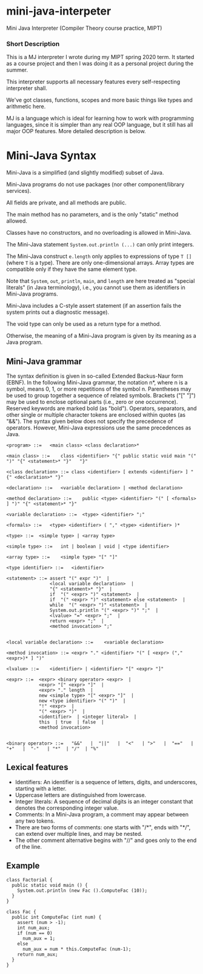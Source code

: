 # mini-java-interpeter
Mini Java Interpreter (Compiler Theory course practice, MIPT)
### Short Description
This is a MJ interpreter I wrote during my MIPT spring 2020 term.
It started as a course project and then I was doing it as a personal project during the summer. 

This interpreter supports all necessary features every self-respecting
interpreter shall.  

We've got classes, functions, scopes and more basic things like types and arithmetic here.

MJ is a language which is ideal for learning how to work with programming languages, 
since it is simpler than any real OOP language, but it still has 
all major OOP features. More detailed description is below.

# Mini-Java Syntax

Mini-Java is a simplified (and slightly modified) subset of Java. 

Mini-Java programs do not use packages (nor other component/library services). 

All fields are private, and all methods are public.

The main method has no parameters, and is the only "static" method allowed.

Classes have no constructors, and no overloading is allowed in Mini-Java.

The Mini-Java statement ```System.out.println (...)``` can only print integers. 

The Mini-Java construct `e.length` only applies to expressions of type `T []` (where `T` is a type). There are only one-dimensional arrays. Array types are compatible only if they have the same element type. 

Note that `System`, `out`, `println`, `main`, and `length` are here treated as "special literals" (in Java terminology), i.e., you cannot use them as identifiers in Mini-Java programs. 

Mini-Java includes a C-style assert statement (if an assertion fails the system prints out a diagnostic message). 

The void type can only be used as a return type for a method. 

Otherwise, the meaning of a Mini-Java program is given by its meaning as a Java program. 

## Mini-Java grammar

The syntax definition is given in so-called Extended Backus-Naur form (EBNF). 
In the following Mini-Java grammar, the notation n*, where n is a symbol, means 0, 1, or more repetitions of the symbol n. 
Parentheses may be used to group together a sequence of related symbols.
Brackets ("[" "]") may be used to enclose optional parts (i.e., zero or one occurrence).
Reserved keywords are marked bold (as "bold").
Operators, separators, and other single or multiple character tokens are enclosed within quotes (as "&&"). 
The syntax given below does not specify the precedence of operators. However, Mini-Java expressions use the same precedences as Java. 
 
```
<program> ::=	<main class> <class declaration>*

<main class> ::=	class <identifier> "{" public static void main "(" ")" "{" <statement>* "}"   "}"

<class declaration> ::=	class <identifier> [ extends <identifier> ] "{" <declaration>* "}"

<declaration> ::=	<variable declaration> | <method declaration>

<method declaration> ::=	public <type> <identifier> "(" [ <formals> ] ")" "{" <statement>* "}"

<variable declaration> ::=	<type> <identifier> ";"

<formals> ::=	<type> <identifier> ( "," <type> <identifier> )*

<type> ::=	<simple type> | <array type>

<simple type> ::=	int | boolean | void | <type identifier>

<array type> ::=	<simple type> "[" "]"

<type identifier> ::=	<identifier>

<statement> ::=	assert "(" expr ")"  | 
                <local variable declaration>  | 
                "{" <statement>* "}"  | 
                if  "(" <expr> ")" <statement>  | 
                if  "(" <expr> ")" <statement> else <statement>  | 
                while  "(" <expr> ")" <statement>  | 
                System.out.println "(" <expr> ")" ";"  | 
                <lvalue> "=" <expr> ";"  | 
                return <expr> ";"  | 
                <method invocation> ";"


<local variable declaration> ::=	<variable declaration>

<method invocation> ::=	<expr> "." <identifier> "(" [ <expr> ("," <expr>)* ] ")"

<lvalue> ::=	<identifier> | <identifier> "[" <expr> "]"

<expr> ::=	<expr> <binary operator> <expr>  | 
            <expr> "[" <expr> "]"  | 
            <expr> "." length  | 
            new <simple type> "[" <expr> "]"  | 
            new <type identifier> "(" ")"  | 
            "!" <expr>  | 
            "(" <expr> ")"  | 
            <identifier>  | <integer literal>  | 
            this  | true  | false  | 
            <method invocation>


<binary operator> ::=	"&&"   |  "||"   |  "<"   | ">"   |  "=="   | "+"   |  "-"   | "*"  | "/"  | "%"
```

## Lexical features

* Identifiers: An identifier is a sequence of letters, digits, and underscores, starting with a letter. 
* Uppercase letters are distinguished from lowercase. 
* Integer literals: A sequence of decimal digits is an integer constant that denotes the corresponding integer value. 
* Comments: In a Mini-Java program, a comment may appear between any two tokens. 
* There are two forms of comments: one starts with "/\*", ends with "\*/", can extend over multiple lines, and may be nested. 
* The other comment alternative begins with "//" and goes only to the end of the line.

## Example
```[java]
class Factorial {
  public static void main () {
    System.out.println (new Fac ().ComputeFac (10));
  }
}

class Fac {
  public int ComputeFac (int num) {
    assert (num > -1);
    int num_aux;
    if (num == 0)
      num_aux = 1;
    else 
      num_aux = num * this.ComputeFac (num-1);
    return num_aux;
  }
}
```
